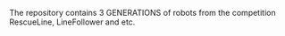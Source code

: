 The repository contains 3 GENERATIONS of robots from the competition RescueLine, LineFollower and etc.
